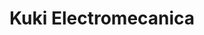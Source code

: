 ---
title: "Kuki Electromecanica"
url: /posadas/kuki-electromecanica/
shop: reparación de automóviles
---
